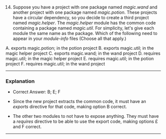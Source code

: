 14. Suppose you have a project with one package named *magic.wand* and another project with one package named
    *magic.potion*. These projects have a circular dependency, so you decide to create a third project named 
    *magic.helper*. The *magic.helper* module has the common code containing a package named *magic.util*. For simplicity, let's give 
    each module the same name as the package. Which of the following need to appear in your *module-info* files
    (Choose all that apply.)

A. exports magic.potion; in the potion project
B. exports magic.util; in the magic helper project
C. exports magic.wand; in the wand project
D. requires magic.util; in the magic helper project
E. requires magic.util; in the potion project
F. requires magic.util; in the wand project




---
### Explanation ###

- Correct Answer: B; E; F

- Since the new project extracts the common code, it must have an *exports* directive for that code, making option B correct.
- The other two modules to not have to expose anything. They must have a *requires* directive to be able to use the 
  export code, making options £ and F correct.
---


